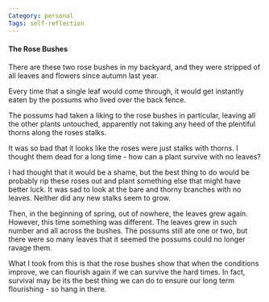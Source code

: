 ```yaml
---
Category: personal
Tags: self-reflection
---
```


#### The Rose Bushes ####

There are these two rose bushes in my backyard, and they were stripped of all leaves and flowers since autumn last year.

Every time that a single leaf would come through, it would get instantly eaten by the possums who lived over the back fence.

The possums had taken a liking to the rose bushes in particular, leaving all the other plants untouched, apparently not taking any heed of the plentiful thorns along the roses stalks.

It was so bad that it looks like the roses were just stalks with thorns. I thought them dead for a long time - how can a plant survive with no leaves?

I had thought that it would be a shame, but the best thing to do would be probably rip these roses out and plant something else that might have better luck. It was sad to look at the bare and thorny branches with no leaves. Neither did any new stalks seem to grow.

Then, in the beginning of spring, out of nowhere, the leaves grew again. However, this time something was different. The leaves grew in such number and all across the bushes. The possums still ate one or two, but there were so many leaves that it seemed the possums could no longer ravage them.

What I took from this is that the rose bushes show that when the conditions improve, we can flourish again if we can survive the hard times. In fact, survival may be its the best thing we can do to ensure our long term flourishing - so hang in there.
